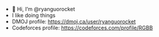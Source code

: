 - 👋 Hi, I’m @ryanguorocket
- I like doing things
- DMOJ profile: https://dmoj.ca/user/ryanguorocket
- Codeforces profile: https://codeforces.com/profile/RGBB

<!---
ryanguorocket/ryanguorocket is a ✨ special ✨ repository because its `README.md` (this file) appears on your GitHub profile.
You can click the Preview link to take a look at your changes.
--->
